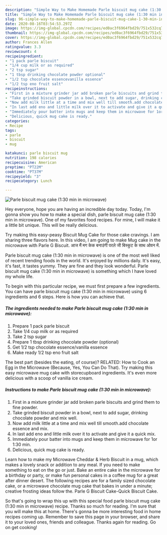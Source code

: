 ```yaml
---
description: "Simple Way to Make Homemade Parle biscuit mug cake (1:30 min in microwave)"
title: "Simple Way to Make Homemade Parle biscuit mug cake (1:30 min in microwave)"
slug: 96-simple-way-to-make-homemade-parle-biscuit-mug-cake-1-30-min-in-microwave
date: 2020-08-16T03:54:53.297Z
image: https://img-global.cpcdn.com/recipes/ed0ac3f6964fbd29/751x532cq70/parle-biscuit-mug-cake-130-min-in-microwave-recipe-main-photo.jpg
thumbnail: https://img-global.cpcdn.com/recipes/ed0ac3f6964fbd29/751x532cq70/parle-biscuit-mug-cake-130-min-in-microwave-recipe-main-photo.jpg
cover: https://img-global.cpcdn.com/recipes/ed0ac3f6964fbd29/751x532cq70/parle-biscuit-mug-cake-130-min-in-microwave-recipe-main-photo.jpg
author: Frances Allen
ratingvalue: 3.3
reviewcount: 4
recipeingredient:
- "1 pack parle biscuit"
- "1/4 cup milk or as required"
- "2 tsp sugar"
- "1 tbsp drinking chocolate powder optional"
- "1/2 tsp chocolate essencevanilla essence"
- "1/2 tsp eno fruit salt"
recipeinstructions:
- "First in a mixture grinder jar add broken parle biscuits and grind them to fine powder."
- "Take grinded biscuit powder in a bowl, next to add sugar, drinking chocolate powder and mix well."
- "Now add milk little at a time and mix well till smooth.add chocolate essence and mix."
- "In last add eno and little milk over it to activate and give it a quick mix."
- "Immediately pour batter into mugs and keep them in microwave for 1or 1:30 min."
- "Delicious, quick mug cake is ready."
categories:
- Recipe
tags:
- parle
- biscuit
- mug

katakunci: parle biscuit mug 
nutrition: 198 calories
recipecuisine: American
preptime: "PT22M"
cooktime: "PT37M"
recipeyield: "3"
recipecategory: Lunch

---
```



![Parle biscuit mug cake (1:30 min in microwave)](https://img-global.cpcdn.com/recipes/ed0ac3f6964fbd29/751x532cq70/parle-biscuit-mug-cake-130-min-in-microwave-recipe-main-photo.jpg)

Hey everyone, hope you are having an incredible day today. Today, I'm gonna show you how to make a special dish, parle biscuit mug cake (1:30 min in microwave). One of my favorites food recipes. For mine, I will make it a little bit unique. This will be really delicious.

Try making this easy-peasy Biscuit Mug Cake for those cake cravings. I am sharing three flavors here. In this video, I am going to make Mug cake in the microwave with Parle G Biscuit. आज मैं मग केक बनाउंगी परले जी बिस्कुट के साथ ओवन में.

Parle biscuit mug cake (1:30 min in microwave) is one of the most well liked of recent trending foods in the world. It's enjoyed by millions daily. It's easy, it's fast, it tastes yummy. They are fine and they look wonderful. Parle biscuit mug cake (1:30 min in microwave) is something which I have loved my whole life.


To begin with this particular recipe, we must first prepare a few ingredients. You can have parle biscuit mug cake (1:30 min in microwave) using 6 ingredients and 6 steps. Here is how you can achieve that.

<!--inarticleads1-->

##### The ingredients needed to make Parle biscuit mug cake (1:30 min in microwave):

1. Prepare 1 pack parle biscuit
1. Take 1/4 cup milk or as required
1. Take 2 tsp sugar
1. Prepare 1 tbsp drinking chocolate powder (optional)
1. Get 1/2 tsp chocolate essence/vanilla essence
1. Make ready 1/2 tsp eno fruit salt


The best part (besides the eating, of course)? RELATED: How to Cook an Egg in the Microwave (Because, Yes, You Can Do That). Try making this easy microwave mug cake with storecupboard ingredients. It&#39;s even more delicious with a scoop of vanilla ice cream. 

<!--inarticleads2-->

##### Instructions to make Parle biscuit mug cake (1:30 min in microwave):

1. First in a mixture grinder jar add broken parle biscuits and grind them to fine powder.
1. Take grinded biscuit powder in a bowl, next to add sugar, drinking chocolate powder and mix well.
1. Now add milk little at a time and mix well till smooth.add chocolate essence and mix.
1. In last add eno and little milk over it to activate and give it a quick mix.
1. Immediately pour batter into mugs and keep them in microwave for 1or 1:30 min.
1. Delicious, quick mug cake is ready.


Learn how to make my Microwave Cheddar &amp; Herb Biscuit in a mug, which makes a lovely snack or addition to any meal. If you need to make something to eat on the go or just. Bake an entire cake in the microwave for a birthday or party, or make fun personal cakes in a coffee mug for a great after dinner desert. The following recipes are for a family sized chocolate cake, or a microwave chocolate mug cake that bakes in under a minute; creative frosting ideas follow the. Parle G Biscuit Cake-Quick Biscuit Cake. 

So that's going to wrap this up with this special food parle biscuit mug cake (1:30 min in microwave) recipe. Thanks so much for reading. I'm sure that you will make this at home. There's gonna be more interesting food in home recipes coming up. Remember to save this page in your browser, and share it to your loved ones, friends and colleague. Thanks again for reading. Go on get cooking!
